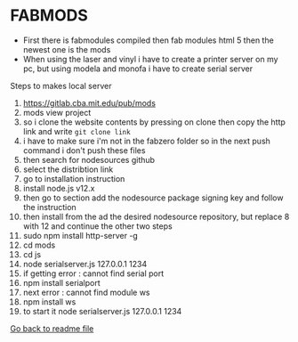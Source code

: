 # FABMODS

- First there is fabmodules compiled then fab modules html 5 then the newest one is the mods
- When using the laser and vinyl i have to create a printer server on my pc, but using modela and monofa i have to create serial server

Steps to makes local server

1. https://gitlab.cba.mit.edu/pub/mods
2. mods view project
3. so i clone the website contents by pressing on clone then copy the http link and write `git clone link`
4. i have to make sure i'm not in the fabzero folder so in the next push command i don't push these files
5. then search for nodesources github
6. select the distribtion link
7. go to installation instruction
8. install node.js v12.x
9. then go to section add the nodesource package signing key and follow the instruction
10. then install from the ad the desired nodesource repository, but replace 8 with 12 and continue the other two steps
11. sudo npm install http-server -g
12. cd mods
13. cd js
14. node serialserver.js 127.0.0.1 1234
15. if getting error : cannot find serial port
16. npm install serialport
17. next error : cannot find module ws
18. npm install ws
19. to start it node serialserver.js 127.0.0.1 1234


[Go back to readme file](/readme.md)